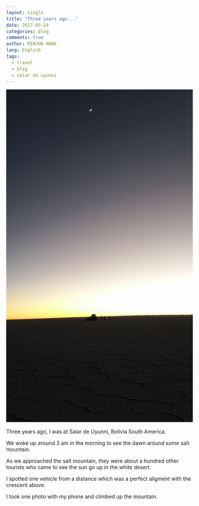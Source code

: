 ```yaml
---
layout: single
title: "Three years ago..."
date: 2017-05-24
categories: blog
comments: true
author: MINJUN KWAK
lang: English
tags:
  - travel
  - blog
  - salar de uyunni
---
```


<img src="/assets/images/salardeuyunni.png">

Three years ago, I was at Salar de Uyunni, Bolivia South America.

We woke up around 3 am in the morning to see the dawn around some salt mountain.

As we approached the salt mountain, they were about a hundred other tourists who came to see the sun go up in the white desert.

I spotted one vehicle from a distance which was a perfect aligment with the crescent above.

I took one photo with my phone and climbed up the mountain.

<!--I was a sophomore student during summer vacation. I took a leave of absence during my second freshman semester because I wanted to go to the best university in Korea, but I failed and came back.-->
<!--No problem, I still loved Korea University.-->